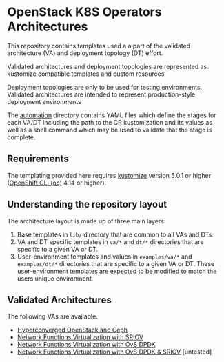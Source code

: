 # OpenStack K8S Operators Architectures

This repository contains templates used a a part of the validated architecture
(VA) and deployment topology (DT) effort.

Validated architectures and deployment topologies are represented as kustomize
compatible templates and custom resources.

Deployment topologies are only to be used for testing environments. Validated
architectures are intended to represent production-style deployment
environments

The [automation](automation) directory contains YAML files which
define the stages for each VA/DT including the path to the CR
kustomization and its values as well as a shell command which may
be used to validate that the stage is complete.

## Requirements

The templating provided here requires [kustomize](https://kustomize.io/)
version 5.0.1 or higher ([OpenShift CLI (oc)](https://docs.openshift.com/container-platform/4.14/cli_reference/openshift_cli/getting-started-cli.html#installing-openshift-cli) 4.14 or higher).

## Understanding the repository layout

The architecture layout is made up of three main layers:

1. Base templates in `lib/` directory that are common to all VAs and DTs.
2. VA and DT specific templates in `va/*` and `dt/*` directories that are
   specific to a given VA or DT.
3. User-environment templates and values in `examples/va/*` and `examples/dt/*`
   directories that are specific to a given VA or DT. These user-environment
   templates are expected to be modified to match the users unique environment.

## Validated Architectures

The following VAs are available.

- [Hyperconverged OpenStack and Ceph](examples/va/hci/)
- [Network Functions Virtualization with SRIOV](examples/va/nfv/sriov/)
- [Network Functions Virtualization with OvS DPDK](examples/va/nfv/ovs-dpdk/)
- [Network Functions Virtualization with OvS DPDK & SRIOV](examples/va/nfv/ovs-dpdk-sriov/) [untested]
